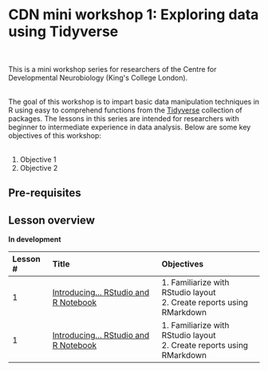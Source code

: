 # CDN mini workshop 1: Exploring data using Tidyverse

<br />

This is a mini workshop series for researchers of the Centre for Developmental
Neurobiology (King's College London).   
<br />

The goal of this workshop is to impart basic data manipulation techniques in R
using easy to comprehend functions from the [Tidyverse](https://www.tidyverse.org/) 
collection of packages. The lessons in this series are intended for researchers
with beginner to intermediate experience in data analysis. Below are some key
objectives of this workshop:  
<br />

1) Objective 1
2) Objective 2

## Pre-requisites

## Lesson overview
**In development**  

|Lesson #|Title|Objectives|
|:---|:------------|:------------|
|1|[Introducing... RStudio and R Notebook](https://fursham-h.github.io/CDN.R.Datascience/articles/Lesson1/Lesson%201.html)|1. Familiarize with RStudio layout<br>2. Create reports using RMarkdown|
|1|[Introducing... RStudio and R Notebook](https://fursham-h.github.io/CDN.R.Datascience/articles/Lesson1/Lesson%201.html)|1. Familiarize with RStudio layout<br>2. Create reports using RMarkdown|


